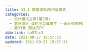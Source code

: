```yaml
---
title: 33.1 策略模式VS桥梁模式
categories: 
  - 设计模式之禅(第2版)
  - 第三部分 谁的地盘谁做主 ——设计模式PK
  - 第33章 跨战区PK
abbrlink: ba57bc3
date: 2021-09-27 19:57:33
updated: 2021-09-27 19:57:33
---
```

